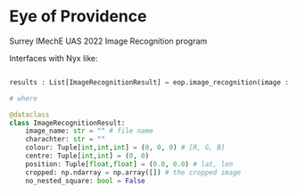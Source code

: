 # Eye of Providence

Surrey IMechE UAS 2022 Image Recognition program

Interfaces with Nyx like:

```python

results : List[ImageRecognitionResult] = eop.image_recognition(image : np.ndarray)

# where

@dataclass
class ImageRecognitionResult:
    image_name: str = "" # file name
    charachter: str = ""
    colour: Tuple[int,int,int] = (0, 0, 0) # [R, G, B]
    centre: Tuple[int,int] = (0, 0)
    position: Tuple[float,float] = (0.0, 0.0) # lat, lon
    cropped: np.ndarray = np.array([]) # the cropped image
    no_nested_square: bool = False

```
